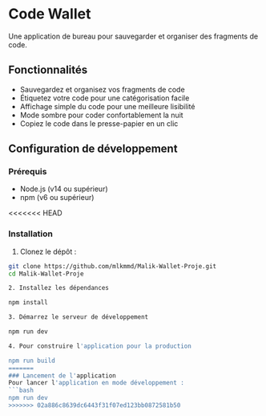 # Code Wallet

Une application de bureau pour sauvegarder et organiser des fragments de code.

## Fonctionnalités

- Sauvegardez et organisez vos fragments de code
- Étiquetez votre code pour une catégorisation facile
- Affichage simple du code pour une meilleure lisibilité
- Mode sombre pour coder confortablement la nuit
- Copiez le code dans le presse-papier en un clic

## Configuration de développement

### Prérequis

- Node.js (v14 ou supérieur)
- npm (v6 ou supérieur)

<<<<<<< HEAD
### Installation

1. Clonez le dépôt :
```bash
git clone https://github.com/mlkmmd/Malik-Wallet-Proje.git
cd Malik-Wallet-Proje

2. Installez les dépendances

npm install

3. Démarrez le serveur de développement

npm run dev

4. Pour construire l'application pour la production

npm run build
=======
### Lancement de l'application
Pour lancer l'application en mode développement :
```bash
npm run dev
>>>>>>> 02a886c8639dc6443f31f07ed123bb0872581b50

